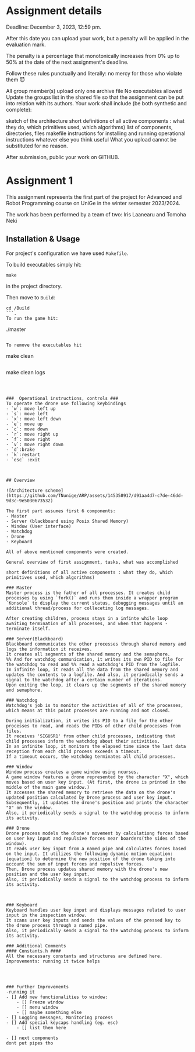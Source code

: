 # Assignment details
Deadline: December 3, 2023, 12:59 pm.

After this date you can upload your work, but a penalty will be applied in the evaluation mark. 

The penalty is a percentage that monotonically increases from 0% up to 50% at the date of the next assignment's deadline.

 Follow these rules punctually and literally: no mercy for those who violate them 😈

All group member(s) upload only one archive file
No executables allowed
Update the groups list in the shared file so that the assignment can be put into relation with its authors.
Your work shall include (be both synthetic and complete):

sketch of the architecture
short definitions of all active components : what they do, which primitives used, which algorithms)
list of components, directories, files
makefile
instructions for installing and running
operational instructions
whatever else you think useful
What you upload cannot be substituted for no reason.

After submission, public your work on GITHUB.

# Assignment 1
This assignment represents the first part of the project for Advanced and Robot Programming course on UniGe in the winter semester 2023/2024. 

The work has been performed by a team of two: Iris Laanearu and Tomoha Neki

## Installation & Usage
For project's configuration we have used `Makefile`.

To build executables simply hit:
```
make
```
in the project directory.

Then move to `Build`:
```
cd /Build
```.
To run the game hit:
```
./master
```

To remove the executables hit 
```
make clean
```
```
make clean logs
```



###  Operational instructions, controls ###
To operate the drone use following keybindings
- `w`: move left up
- `s`: move left
- `x`: move left down
- `e`: move up
- `c`: move down
- `r`: move right up
- `f`: move right
- `v`: move right down
- `d`:brake
- `k`:restart
- `esc` :exit



## Overview 

![Architecture scheme](https://github.com/TNunige/ARP/assets/145358917/d91aa4d7-c7de-46dd-9d3c-9e5030673532)

The first part assumes first 6 components:
- Master
- Server (blackboard using Posix Shared Memory)
- Window (User interface)
- Watchdog
- Drone
- Keyboard 

All of above mentioned components were created.

General overview of first assignment, tasks, what was accomplished

short definitions of all active components : what they do, which primitives used, which algorithms)

### Master
Master process is the father of all processes. It creates child processes by using `fork()` and runs them inside a wrapper program `Konsole` to display the current status, debugging messages until an additional thread/process for colleceting log messages.

After creating children, process stays in a infinte while loop awaiting termination of all processes, and when that happens - terminate itself.

### Server(Blackboard)
Blackboard communicates the other processes through shared memory and logs the information it receives.
It creates all segments of the shared memory and the semaphore.
%% And for watchdog communication, it writes its own PID to file for the watchdog to read and %% read a watchdog's PID from the logfile. 
In infinite loop, it reads all the data from the shared memory and updates the contents to a logfile. And also, it periodically sends a signal to the watchdog after a certain number of iterations.
Upon exiting the loop, it clears up the segments of the shared memory and semaphore.

### Watchdog
Watchdog's job is to monitor the activities of all of the processes, which means at this point processes are running and not closed.

During initialization, it writes its PID to a file for the other processes to read, and reads the PIDs of other child processes from files.
It receives 'SIGUSR1' from other child processes, indicating that child processes inform the watchdog about their activities.
In an infinite loop, it monitors the elapsed time since the last data reception from each child process exceeds a timeout.
If a timeout occurs, the watchdog terminates all child processes.

### Window
Window process creates a game window using ncurses.
A game window features a drone represented by the character "X", which moves based on user key input. (At first, the drone is printed in the middle of the main game window.)
It accesses the shared memory to retrieve the data on the drone's updated position calculated by Drone process and user key input.
Subsequently, it updates the drone's position and prints the character "X" on the window.
Also, it periodically sends a signal to the watchdog process to inform its activity.

### Drone
Drone process models the drone's movement by calculationg forces based on user key input and repulsive forces near boarders(the sides of the window).
It reads user key input from a named pipe and calculates forces based on the input. It utilizes the following dynamic motion equation:[equation] to determine the new position of the drone taking into account the sum of input forces and repulsive forces.
Then, Drone process updates shared memory with the drone's new position and the user key input.
Also, it periodically sends a signal to the watchdog process to inform its activity.



### Keyboard 
Keyboard handles user key input and displays messages related to user input in the inspection window.
It scans user key inputs and sends the values of the pressed key to the drone process through a named pipe.
Also, it periodically sends a signal to the watchdog process to inform its activity.

### Additional Comments
#### Constants.h ####
All the necessary constants and structures are defined here.
Improvements: running it twice helps




### Further Improvements
-running it 
- [] Add new functionalities to window:
    - [] Freeze window
    - [] menu window
    - [] maybe something else
- [] Logging messages, Monitoring process
- [] Add special keycaps handling (eg. esc)
    - [] list them here

- [] next components
dont put pipes tho





